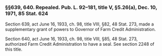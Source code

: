 ### §§639, 640. Repealed. Pub. L. 92–181, title V, §5.26(a), Dec. 10, 1971, 85 Stat. 624 ###

Section 639, act June 16, 1933, ch. 98, title VIII, §82, 48 Stat. 273, made a supplementary grant of powers to Governor of Farm Credit Administration.

Section 640, act June 16, 1933, ch. 98, title VIII, §85, 48 Stat. 273, authorized Farm Credit Administration to have a seal. See section 2248 of this title.